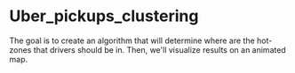 # Uber_pickups_clustering
The goal is to create an algorithm that will determine where are the hot-zones that drivers should be in. Then, we'll visualize results on an animated map.
